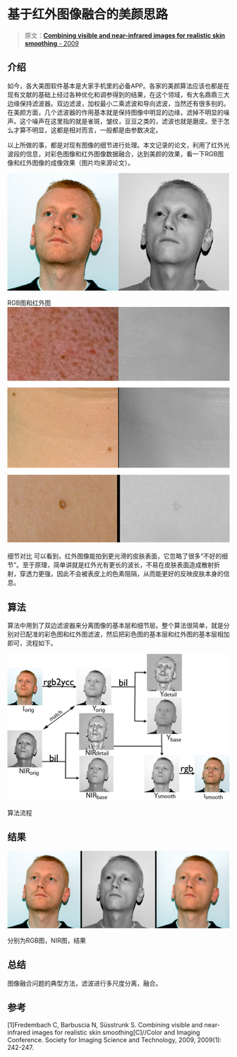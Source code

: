 # 基于红外图像融合的美颜思路

> 原文：[**Combining visible and near-infrared images for realistic skin smoothing** - 2009](https://ivrlwww.epfl.ch/alumni/fredemba/papers/FS_CIC09.pdf)

## 介绍

如今，各大美图软件基本是大家手机里的必备APP。各家的美颜算法应该也都是在现有文献的基础上经过各种优化和调参得到的结果，在这个领域，有大名鼎鼎三大边缘保持滤波器。双边滤波，加权最小二乘滤波和导向滤波，当然还有很多别的。在美颜方面，几个滤波器的作用基本就是保持图像中明显的边缘，滤掉不明显的噪声。这个噪声在这里指的就是雀斑，皱纹，豆豆之类的，滤波也就是磨皮。至于怎么才算不明显，这都是相对而言，一般都是由参数决定。

以上所做的事，都是对现有图像的细节进行处理。本文记录的论文，利用了红外光波段的信息，对彩色图像和红外图像数据融合，达到美颜的效果，看一下RGB图像和红外图像的成像效果（图片均来源论文）。

![origin](im/im1.png)

RGB图和红外图
![detail](im/im2.png)

细节对比
可以看到，红外图像能拍到更光滑的皮肤表面，它忽略了很多“不好的细节”。至于原理，简单讲就是红外光有更长的波长，不易在皮肤表面造成散射折射，穿透力更强，因此不会被表皮上的色素阻隔，从而能更好的反映皮肤本身的信息。

## 算法

算法中用到了双边滤波器来分离图像的基本层和细节层。整个算法很简单，就是分别对已配准的彩色图和红外图滤波，然后把彩色图的基本层和红外图的基本层相加即可，流程如下。

![pipeline](im/im3.png)

算法流程
## 结果

![result](im/res.png)

分别为RGB图，NIR图，结果
## 总结

图像融合问题的典型方法，滤波进行多尺度分离，融合。

## 参考

[1]Fredembach C, Barbuscia N, Süsstrunk S. Combining visible and near-infrared images for realistic skin smoothing[C]//Color and Imaging Conference. Society for Imaging Science and Technology, 2009, 2009(1): 242-247.


